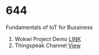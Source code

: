 # 644
Fundamentals of IoT for Bussiness

1) Wokwi Project Demo [LINK](https://wokwi.com/projects/444483637790576641)
2) Thingspeak Channel [View](https://thingspeak.mathworks.com/channels/2273080) 
